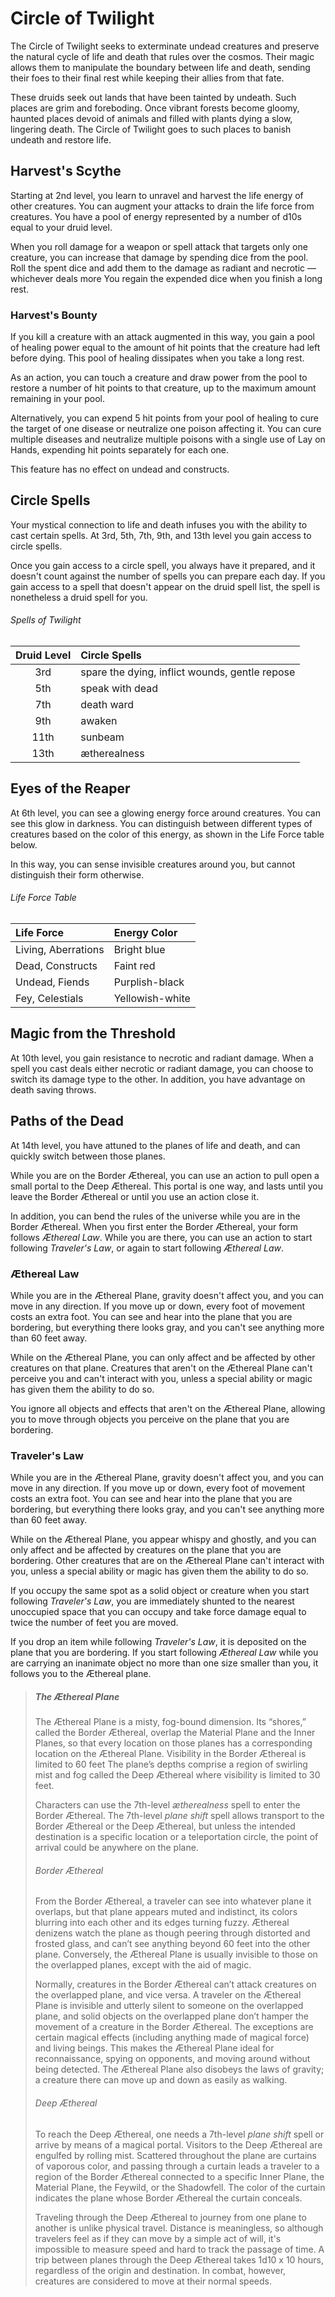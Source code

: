 # Circle of Twilight
The Circle of Twilight seeks to exterminate undead creatures and preserve the natural cycle of life and death that rules over the cosmos. Their magic allows them to manipulate the boundary between life and death, sending their foes to their final rest while keeping their allies from that fate.

These druids seek out lands that have been tainted by undeath. Such places are grim and foreboding. Once vibrant forests become gloomy, haunted places devoid of animals and filled with plants dying a slow, lingering death. The Circle of Twilight goes to such places to banish undeath and restore life.

## Harvest's Scythe
Starting at 2nd level, you learn to unravel and harvest the life energy of other creatures. You can augment your attacks to drain the life force from creatures. You have a pool of energy represented by a number of d10s equal to your druid level.

When you roll damage for a weapon or spell attack that targets only one creature, you can increase that damage by spending dice from the pool. Roll the spent dice and add them to the damage as radiant and necrotic — whichever deals more
You regain the expended dice when you finish a long rest.

### Harvest's Bounty
If you kill a creature with an attack augmented in this way, you gain a pool of healing power equal to the amount of hit points that the creature had left before dying. This pool of healing dissipates when you take a long rest.

As an action, you can touch a creature and draw power from the pool to restore a number of hit points to that creature, up to the maximum amount remaining in your pool.

Alternatively, you can expend 5 hit points from your pool of healing to cure the target of one disease or neutralize one poison affecting it. You can cure multiple diseases and neutralize multiple poisons with a single use of Lay on Hands, expending hit points separately for each one.

This feature has no effect on undead and constructs.

## Circle Spells
Your mystical connection to life and death infuses you with the ability to cast certain spells. At 3rd, 5th, 7th, 9th, and 13th level you gain access to circle spells.

Once you gain access to a circle spell, you always have it prepared, and it doesn't count against the number of spells you can prepare each day. If you gain access to a spell that doesn't appear on the druid spell list, the spell is nonetheless a druid spell for you.

###### Spells of Twilight
| Druid Level | Circle Spells                                  |
|:-----------:|:-----------------------------------------------|
| 3rd         | spare the dying, inflict wounds, gentle repose |
| 5th         | speak with dead                                |
| 7th         | death ward                                     |
| 9th         | awaken                                         |
| 11th        | sunbeam                                        |
| 13th        | ætherealness                                   |

## Eyes of the Reaper
At 6th level, you can see a glowing energy force around creatures. You can see this glow in darkness. You can distinguish between different types of creatures based on the color of this energy, as shown in the Life Force table below.

In this way, you can sense invisible creatures around you, but cannot distinguish their form otherwise.

###### Life Force Table
| Life Force          | Energy Color    |
|:--------------------|:----------------|
| Living, Aberrations | Bright blue     |
| Dead, Constructs    | Faint red       |
| Undead, Fiends      | Purplish-black  |
| Fey, Celestials     | Yellowish-white |

## Magic from the Threshold
At 10th level, you gain resistance to necrotic and radiant damage. When a spell you cast deals either necrotic or radiant damage, you can choose to switch its damage type to the other. In addition, you have advantage on death saving throws.

## Paths of the Dead
At 14th level, you have attuned to the planes of life and death, and can quickly switch between those planes.

While you are on the Border Æthereal, you can use an action to pull open a small portal to the Deep Æthereal. This portal is one way, and lasts until you leave the Border Æthereal or until you use an action close it.

In addition, you can bend the rules of the universe while you are in the Border Æthereal. When you first enter the Border Æthereal, your form follows *Æthereal Law*. While you are there, you can use an action to start following *Traveler's Law*, or again to start following *Æthereal Law*.

### Æthereal Law
While you are in the Æthereal Plane, gravity doesn't affect you, and you can move in any direction. If you move up or down, every foot of movement costs an extra foot. You can see and hear into the plane that you are bordering, but everything there looks gray, and you can't see anything more than 60 feet away.

While on the Æthereal Plane, you can only affect and be affected by other creatures on that plane. Creatures that aren't on the Æthereal Plane can't perceive you and can't interact with you, unless a special ability or magic has given them the ability to do so.

You ignore all objects and effects that aren't on the Æthereal Plane, allowing you to move through objects you perceive on the plane that you are bordering.

### Traveler's Law
While you are in the Æthereal Plane, gravity doesn't affect you, and you can move in any direction. If you move up or down, every foot of movement costs an extra foot. You can see and hear into the plane that you are bordering, but everything there looks gray, and you can't see anything more than 60 feet away.

While on the Æthereal Plane, you appear whispy and ghostly, and you can only affect and be affected by creatures on the plane that you are bordering. Other creatures that are on the Æthereal Plane can't interact with you, unless a special ability or magic has given them the ability to do so.

If you occupy the same spot as a solid object or creature when you start following *Traveler's Law*, you are immediately shunted to the nearest unoccupied space that you can occupy and take force damage equal to twice the number of feet you are moved.

If you drop an item while following *Traveler's Law*, it is deposited on the plane that you are bordering. If you start following *Æthereal Law* while you are carrying an inanimate object no more than one size smaller than you, it follows you to the Æthereal plane.

> ##### The Æthereal Plane
> The Æthereal Plane is a misty, fog-bound dimension. Its “shores,” called the Border Æthereal, overlap the Material Plane and the Inner Planes, so that every location on those planes has a corresponding location on the Æthereal Plane. Visibility in the Border Æthereal is limited to 60 feet The plane’s depths comprise a region of swirling mist and fog called the Deep Æthereal where visibility is limited to 30 feet.
> 
> Characters can use the 7th-level *ætherealness* spell to enter the Border Æthereal. The 7th-level *plane shift* spell allows transport to the Border Æthereal or the Deep Æthereal, but unless the intended destination is a specific location or a teleportation circle, the point of arrival could be anywhere on the plane.
> 
> ###### Border Æthereal
> From the Border Æthereal, a traveler can see into whatever plane it overlaps, but that plane appears muted and indistinct, its colors blurring into each other and its edges turning fuzzy. Æthereal denizens watch the plane as though peering through distorted and frosted glass, and can’t see anything beyond 60 feet into the other plane. Conversely, the Æthereal Plane is usually invisible to those on the overlapped planes, except with the aid of magic.
> 
> Normally, creatures in the Border Æthereal can’t attack creatures on the overlapped plane, and vice versa. A traveler on the Æthereal Plane is invisible and utterly silent to someone on the overlapped plane, and solid objects on the overlapped plane don’t hamper the movement of a creature in the Border Æthereal. The exceptions are certain magical effects (including anything made of magical force) and living beings. This makes the Æthereal Plane ideal for reconnaissance, spying on opponents, and moving around without being detected. The Æthereal Plane also disobeys the laws of gravity; a creature there can move up and down as easily as walking.
> 
> ###### Deep Æthereal
> To reach the Deep Æthereal, one needs a 7th-level *plane shift* spell or arrive by means of a magical portal. Visitors to the Deep Æthereal are engulfed by rolling mist. Scattered throughout the plane are curtains of vaporous color, and passing through a curtain leads a traveler to a region of the Border Æthereal connected to a specific Inner Plane, the Material Plane, the Feywild, or the Shadowfell. The color of the curtain indicates the plane whose Border Æthereal the curtain conceals.
> 
> Traveling through the Deep Æthereal to journey from one plane to another is unlike physical travel. Distance is meaningless, so although travelers feel as if they can move by a simple act of will, it's impossible to measure speed and hard to track the passage of time. A trip between planes through the Deep Æthereal takes 1d10 x 10 hours, regardless of the origin and destination. In combat, however, creatures are considered to move at their normal speeds.